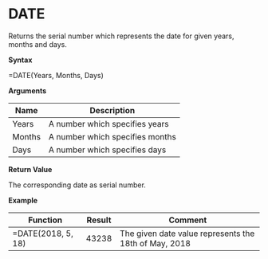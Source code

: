 # DATE

Returns the serial number which represents the date for given years,
months and days.

**Syntax**

=DATE(Years, Months, Days)

**Arguments**

| Name   | Description                     |
|--------|---------------------------------|
| Years  | A number which specifies years  |
| Months | A number which specifies months |
| Days   | A number which specifies days   |

**Return Value**

The corresponding date as serial number.

**Example**

| Function           | Result | Comment                                               |
|--------------------|--------|-------------------------------------------------------|
| =DATE(2018, 5, 18) | 43238  | The given date value represents the 18th of May, 2018 |
